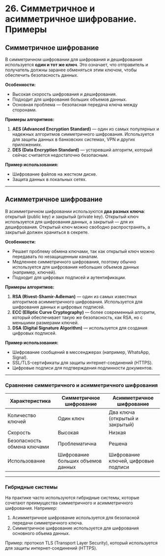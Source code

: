# 26. Симметричное и асимметричное шифрование. Примеры

## Симметричное шифрование
В симметричном шифровании для шифрования и дешифрования используется **один и тот же ключ**. Это означает, что отправитель и получатель должны заранее обменяться этим ключом, чтобы обеспечить безопасность данных.

**Особенности:**

- Высокая скорость шифрования и дешифрования.
- Подходит для шифрования больших объемов данных.
- Основная проблема — безопасная передача ключа между сторонами.

**Примеры алгоритмов:**

1. **AES (Advanced Encryption Standard)** — один из самых популярных и надежных алгоритмов симметричного шифрования. Используется для защиты данных в банковских системах, VPN и других приложениях.
2. **DES (Data Encryption Standard)** — устаревший алгоритм, который сейчас считается недостаточно безопасным.

**Пример использования:**

- Шифрование файлов на жестком диске.
- Защита данных в локальных сетях.

---

## Асимметричное шифрование

В асимметричном шифровании используются **два разных ключа**: открытый (public key) и закрытый (private key). Открытый ключ используется для шифрования данных, а закрытый — для их дешифрования. Открытый ключ можно свободно распространять, а закрытый должен храниться в секрете.

**Особенности:**

- Решает проблему обмена ключами, так как открытый ключ можно передавать по незащищенным каналам.
- Медленнее симметричного шифрования, поэтому обычно используется для шифрования небольших объемов данных (например, ключей).
- Подходит для цифровых подписей и аутентификации.

**Примеры алгоритмов:**

1. **RSA (Rivest-Shamir-Adleman)** — один из самых известных алгоритмов асимметричного шифрования. Используется для шифрования данных и цифровых подписей.
2. **ECC (Elliptic Curve Cryptography)** — более современный алгоритм, который обеспечивает такую же безопасность, как RSA, но с меньшими размерами ключей.
3. **DSA (Digital Signature Algorithm)** — используется для создания цифровых подписей.

**Пример использования:**

- Шифрование сообщений в мессенджерах (например, WhatsApp, Signal).
- SSL/TLS-сертификаты для защиты интернет-соединений (HTTPS).
- Цифровые подписи для подтверждения подлинности документов.

---

### **Сравнение симметричного и асимметричного шифрования**

| Характеристика          | Симметричное шифрование       | Асимметричное шифрование       |
|-------------------------|-------------------------------|--------------------------------|
| Количество ключей       | Один ключ                     | Два ключа (открытый и закрытый)|
| Скорость                | Высокая                      | Низкая                        |
| Безопасность обмена ключами | Проблематична              | Решена                        |
| Использование           | Шифрование больших объемов данных | Шифрование ключей, цифровые подписи |

---

### **Гибридные системы**

На практике часто используются гибридные системы, которые сочетают преимущества симметричного и асимметричного шифрования. Например:

1. Асимметричное шифрование используется для безопасной передачи симметричного ключа.
2. Симметричное шифрование используется для шифрования основного объема данных.

Пример: протокол TLS (Transport Layer Security), который используется для защиты интернет-соединений (HTTPS).